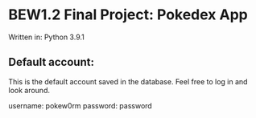 # BEW1.2 Final Project: Pokedex App

Written in: Python 3.9.1

## Default account:

This is the default account saved in the database. Feel free to log in and look around.

username: pokew0rm
password: password
